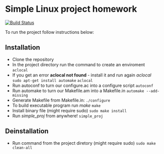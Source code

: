 # Simple Linux project homework

[![Build Status](https://travis-ci.org/foiht/simple_proj.svg?branch=master)](https://travis-ci.org/joemccann/simple_proj)

To run the project follow instructions below:
## Installation

- Clone the repository
- In the project directory run the command to create an enviroment
```aclocal```
- If you get an error **aclocal not found** - install it and run again *aclocal*
```sudo apt-get install automake```
```aclocal```
- Run autoconf to turn our configure.ac into a configure script
```autoconf```
- Run automake to turn our Makefile.am into a Makefile.in
```automake --add-missing```
- Generate Makefile from Makefile.in:
```./configure```
- To build executable program run *make*
```make```
- Install binary file (might require sudo)
```sudo make install```
- Run *simple_proj* from anywhere!
```simple_proj```

## Deinstallation
- Run command from the project diretory (might require sudo)
```sudo make clean-all```